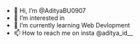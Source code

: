 - 👋 Hi, I’m @AdityaBU0907
- 👀 I’m interested in 
- 🌱 I’m currently learning Web Devlopment
- 📫 How to reach me on insta @aditya_id__

<!---
AdityaBU0907/AdityaBU0907 is a ✨ special ✨ repository because its `README.md` (this file) appears on your GitHub profile.
You can click the Preview link to take a look at your changes.
--->
